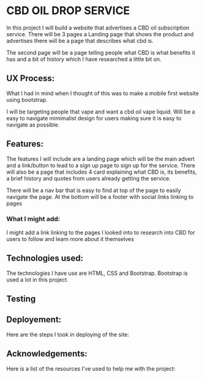 # CBD OIL DROP SERVICE

In this project I will build a website that advertises a CBD oil subscription service.
There will be 3 pages a Landing page that shows the product and advertises there will be a page that describes what cbd is.

The second page will be a page telling people what CBD is what benefits it has and a bit of history which I have researched a little bit on.

## UX Process:

What I had in mind when I thought of this was to make a mobile first website using bootstrap.

I will be targeting people that vape and want a cbd oil vape liquid. Will be a easy to navigate mimimalist design for users making sure it is easy to navigate as possible.

 <!-----Add more here------->


## Features:

The features I will include are a landing page which will be the main advert and a link/button to lead to a sign up page to sign up for the service.
There will also be a page that includes 4 card explaining what CBD is, its benefits, a brief history and quotes from users already getting the service.


There will be a nav bar that is easy to find at top of the page to easily navigate the page.
At the bottom will be a footer with social links linking to pages

### What I might add:
I might add a link linking to the pages I looked into to research into CBD for users to follow and learn more about it themselves

## Technologies used:
The technologies I have use are HTML, CSS and Bootstrap.
Bootstrap is used a lot in this project.

## Testing

<!--------Add what I did to test the site------>

## Deployement:
Here are the steps I took in deploying of the site:

## Acknowledgements:

Here is a list of the resources I've used to help me with the project: 
<!-------add them here------>
